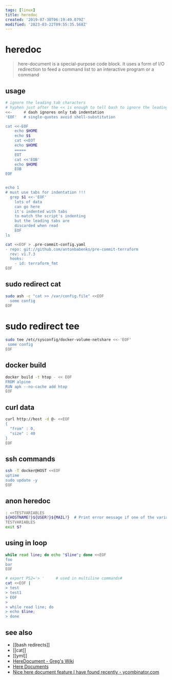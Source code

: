 ```yaml
---
tags: [linux]
title: heredoc
created: '2019-07-30T06:19:49.079Z'
modified: '2023-03-22T09:55:35.568Z'
---
```


# heredoc

> here-document is a special-purpose code block. It uses a form of I/O redirection to feed a command list to an interactive program or a command

## usage

```sh
# ignore the leading tab characters
# hyphen just after the << is enough to tell bash to ignore the leading tab characters
<<-     # dash ignores only tab indentation
'EOF'   # single-quotes avoid shell-substitution

cat <<-EOF
	echo $HOME
	echo $$
	cat <<EOT
	echo $HOME
	=====
	EOT
	cat <<'EOB'
	echo $HOME
	EOB
EOF


echo 1
# must use tabs for indentation !!!
  grep $1 <<-'EOF'
    lots of data
    can go here
    it's indented with tabs
    to match the script's indenting
    but the leading tabs are
    discarded when read
    EOF
ls
```

```sh
cat <<EOF > .pre-commit-config.yaml
- repo: git://github.com/antonbabenko/pre-commit-terraform
  rev: v1.7.3
  hooks:
    - id: terraform_fmt
EOF
```

## sudo redirect cat

```sh
sudo ash -c "cat >> /var/config.file" <<EOF
  some config
EOF
```

# sudo redirect tee

```sh
sudo tee /etc/sysconfig/docker-volume-netshare <<-'EOF'
 some config
EOF
```

## docker build

```sh
docker build -t htop - << EOF
FROM alpine
RUN apk --no-cache add htop
EOF
```

## curl data

```sh
curl http://host -d @- <<EOF
{
  "from" : 0,
  "size" : 40
}
EOF
```

## ssh commands

```sh
ssh -T docker@HOST <<EOF
uptime
sudo update -y
EOF
```

## anon heredoc

```sh
: <<TESTVARIABLES
${HOSTNAME?}${USER?}${MAIL?}  # Print error message if one of the variables not set.
TESTVARIABLES
exit $?
```

## using in loop

```sh
while read line; do echo "$line"; done <<EOF
foo
bar
EOF

# export PS2='> '     # used in multiline commands# 
cat <<EOF |
> test
> test1
> EOF
>
> while read line; do
> echo $line;
> done
```

## see also

- [[bash redirects]]
- [[cat]]
- [[yml]]
- [HereDocument - Greg's Wiki](https://mywiki.wooledge.org/HereDocument)
- [Here Documents](http://www.tldp.org/LDP/abs/html/here-docs.html)
- [Nice here document feature I have found recently - ycombinator.com](https://news.ycombinator.com/item?id=7596375)
